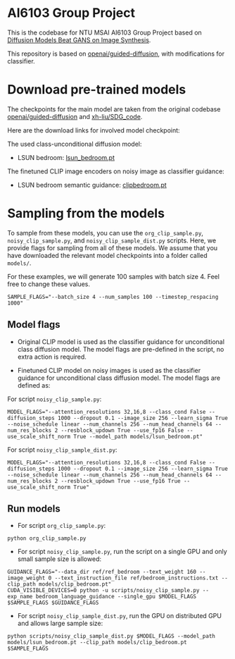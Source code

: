 # AI6103 Group Project

This is the codebase for NTU MSAI AI6103 Group Project based on [Diffusion Models Beat GANS on Image Synthesis](http://arxiv.org/abs/2105.05233).

This repository is based on [openai/guided-diffusion](https://github.com/openai/guided-diffusion), with modifications for classifier.

# Download pre-trained models

The checkpoints for the main model are taken from the original codebase [openai/guided-diffusion](https://github.com/openai/guided-diffusion) and [xh-liu/SDG_code](https://github.com/xh-liu/SDG_code).

Here are the download links for involved model checkpoint:

The used class-unconditional diffusion model:
 * LSUN bedroom: [lsun_bedroom.pt](https://openaipublic.blob.core.windows.net/diffusion/jul-2021/lsun_bedroom.pt)

The finetuned CLIP image encoders on noisy image as classifier guidance:
 * LSUN bedroom semantic guidance: [clipbedroom.pt](https://hkuhk-my.sharepoint.com/:u:/g/personal/xihuiliu_hku_hk/EfVpSVSjAhlEpsBCxSwkBnQByUvgNZqr38bxnG6bDHuOZQ?e=bOgCZT)


# Sampling from the models

To sample from these models, you can use the `org_clip_sample.py`, `noisy_clip_sample.py`, and `noisy_clip_sample_dist.py` scripts.
Here, we provide flags for sampling from all of these models.
We assume that you have downloaded the relevant model checkpoints into a folder called `models/`.

For these examples, we will generate 100 samples with batch size 4. Feel free to change these values.

```
SAMPLE_FLAGS="--batch_size 4 --num_samples 100 --timestep_respacing 1000"
```

## Model flags
 * Original CLIP model is used as the classifier guidance for unconditional class diffusion model. The model flags are pre-defined in the script, no extra action is required.

 * Finetuned CLIP model on noisy images is used as the classifier guidance for unconditional class diffusion model. The model flags are defined as:

 For script `noisy_clip_sample.py`:
 ```
 MODEL_FLAGS="--attention_resolutions 32,16,8 --class_cond False --diffusion_steps 1000 --dropout 0.1 --image_size 256 --learn_sigma True --noise_schedule linear --num_channels 256 --num_head_channels 64 --num_res_blocks 2 --resblock_updown True --use_fp16 False --use_scale_shift_norm True --model_path models/lsun_bedroom.pt"
 ```

 For script `noisy_clip_sample_dist.py`:
 ```
 MODEL_FLAGS="--attention_resolutions 32,16,8 --class_cond False --diffusion_steps 1000 --dropout 0.1 --image_size 256 --learn_sigma True --noise_schedule linear --num_channels 256 --num_head_channels 64 --num_res_blocks 2 --resblock_updown True --use_fp16 True --use_scale_shift_norm True"
```


## Run models
 * For script `org_clip_sample.py`:
 ```
 python org_clip_sample.py
 ```

 * For script `noisy_clip_sample.py`, run the script on a single GPU and only small sample size is allowed:
 ```
 GUIDANCE_FLAGS="--data_dir ref/ref_bedroom --text_weight 160 --image_weight 0 --text_instruction_file ref/bedroom_instructions.txt --clip_path models/clip_bedroom.pt"
 CUDA_VISIBLE_DEVICES=0 python -u scripts/noisy_clip_sample.py --exp_name bedroom_language_guidance --single_gpu $MODEL_FLAGS $SAMPLE_FLAGS $GUIDANCE_FLAGS
 ```

 * For script `noisy_clip_sample_dist.py`, run the GPU on distributed GPU and allows large sample size:
 ```
 python scripts/noisy_clip_sample_dist.py $MODEL_FLAGS --model_path models/lsun_bedroom.pt --clip_path models/clip_bedroom.pt $SAMPLE_FLAGS
 ```
